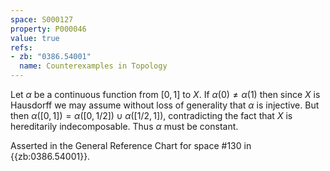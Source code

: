 ```yaml
---
space: S000127
property: P000046
value: true
refs:
- zb: "0386.54001"
  name: Counterexamples in Topology
---
```


Let $\alpha$ be a continuous function from $[0,1]$ to $X$. If $\alpha(0) \ne \alpha(1)$ then since $X$ is Hausdorff we may assume without loss of generality that $\alpha$ is injective. But then $\alpha([0,1]) = \alpha([0, 1/2]) \cup \alpha([1/2, 1])$, contradicting the fact that $X$ is hereditarily indecomposable. Thus $\alpha$ must be constant.

Asserted in the General Reference Chart for space #130 in
{{zb:0386.54001}}.
